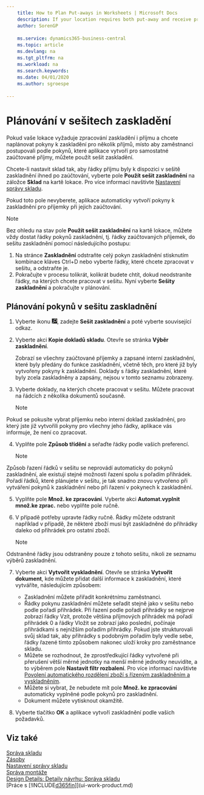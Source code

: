 ```yaml
---
    title: How to Plan Put-aways in Worksheets | Microsoft Docs
    description: If your location requires both put-away and receive processing, and you want to plan put-away instructions for a number of receipts, rather than have employees follow the instructions that application creates for separate posted receipts, you can use the put-away worksheet.
    author: SorenGP

    ms.service: dynamics365-business-central
    ms.topic: article
    ms.devlang: na
    ms.tgt_pltfrm: na
    ms.workload: na
    ms.search.keywords:
    ms.date: 04/01/2020
    ms.author: sgroespe

---
```

# Plánování v sešitech zaskladění
Pokud vaše lokace vyžaduje zpracování zaskladění i příjmu a chcete naplánovat pokyny k zaskladění pro několik příjmů, místo aby zaměstnanci postupovali podle pokynů, které aplikace vytvoří pro samostatné zaúčtované příjmy, můžete použít sešit zaskladění.

Chcete-li nastavit sklad tak, aby řádky příjmu byly k dispozici v sešitě zaskladnění ihned po zaúčtování, vyberte pole **Použít sešit zaskladnění** na záložce **Sklad** na kartě lokace. Pro více informací navštivte [Nastavení správy skladu](warehouse-setup-warehouse.md).

Pokud toto pole nevyberete, aplikace automaticky vytvoří pokyny k zaskladnění pro příjemky při jejich zaúčtování.

> [!NOTE]
> Bez ohledu na stav pole **Použít sešit zaskladnění** na kartě lokace, můžete vždy dostat řádky pokynů zaskladnění, tj.  řádky zaúčtovaných příjemek, do sešitu zaskladnění pomocí následujícího postupu:
> 1. Na stránce **Zaskladnění** odstraňte celý pokyn zaskladnění stisknutím kombinace kláves Ctrl+D nebo vyberte řádky, které chcete zpracovat v sešitu, a odstraňte je.
> 2. Pokračujte v procesu tolikrát, kolikrát budete chtít, dokud neodstraníte řádky, na kterých chcete pracovat v sešitu. Nyní vyberte **Sešity zaskladnění** a pokračujte v plánování.


## Plánování pokynů v sešitu zaskladnění
1. Vyberte ikonu ![Žárovky, která otevře funkci Řekněte mi](media/ui-search/search_small.png "Řekněte mi, co chcete dělat"), zadejte **Sešit zaskladnění** a poté vyberte související odkaz.
2. Vyberte akci **Kopie dokladů skladu**. Otevře se stránka **Výběr zaskladnění**.

   Zobrazí se všechny zaúčtované příjemky a zapsané interní zaskladnění, které byly předány do funkce zaskladnění, včetně těch, pro které již byly vytvořeny pokyny k zaskladnění. Doklady s řádky zaskladnění, které byly zcela zaskladněny a zapsány, nejsou v tomto seznamu zobrazeny.

3. Vyberte doklady, na kterých chcete pracovat v sešitu. Můžete pracovat na řádcích z několika dokumentů současně.

   > [!NOTE]
Pokud se pokusíte vybrat příjemku nebo interní doklad zaskladnění, pro který jste již vytvořili pokyny pro všechny jeho řádky, aplikace vás informuje, že není co zpracovat.

4. Vyplňte pole **Způsob třídění**  a seřaďte řádky podle vašich preferencí.

   > [!NOTE]
Způsob řazení řádků v sešitu se neprovádí automaticky do pokynů zaskladnění, ale existují stejné možnosti řazení spolu s pořadím přihrádek. Pořadí řádků, které plánujete v sešitu, je tak snadno znovu vytvořeno při vytváření pokynů k zaskladnění nebo při řazení v pokynech k zaskladnění.

5. Vyplňte pole **Množ. ke zpracování**. Vyberte akci **Automat.vyplnit množ.ke zprac.** nebo vyplňte pole ručně.
6. V případě potřeby upravte řádky ručně. Řádky můžete odstranit například v případě, že některé zboží musí být zaskladněné do přihrádky daleko od přihrádek pro ostatní zboží.

   > [!NOTE]
Odstraněné řádky jsou odstraněny pouze z tohoto sešitu, nikoli ze seznamu výběrů zaskladnění.

7. Vyberte akci **Vytvořit vyskladnění**. Otevře se stránka **Vytvořit dokument**, kde můžete přidat další informace k zaskladnění, které vytváříte, následujícím způsobem:

   - Zaskladnění můžete přiřadit konkrétnímu zaměstnanci.
   - Řádky pokynu zaskladnění můžete seřadit stejně jako v sešitu nebo podle pořadí přihrádek. Při řazení podle pořadí přihrádky se nejprve zobrazí řádky Vzít, protože většina příjmových přihrádek má pořadí přihrádek 0 a řádky Vložit se zobrazí jako poslední, počínaje přihrádkami s nejnižším pořadím přihrádky. Pokud jste strukturovali svůj sklad tak, aby přihrádky s podobným pořadím byly vedle sebe, řádky řazené tímto způsobem nakonec uloží kroky pro zaměstnance skladu.
   - Můžete se rozhodnout, že zprostředkující řádky vytvořené při přerušení větší měrné jednotky na menší měrné jednotky neuvidíte, a to výběrem pole **Nastavit filtr rozbalení**. Pro více informací navštivte [Povolení automatického rozdělení zboží s řízeným zaskladněním a vyskladněním](warehouse-enable-automatic-breaking-bulk-with-directed-put-away-and-pick.md).
   - Můžete si vybrat, že nebudete mít pole **Množ. ke zpracování** automaticky vyplněné podle pokynů pro zaskladnění.
   - Dokument můžete vytisknout okamžitě.

8. Vyberte tlačítko **OK** a aplikace vytvoří zaskladnění podle vašich požadavků.

## Viz také
[Správa skladu](warehouse-manage-warehouse.md)  
[Zásoby](inventory-manage-inventory.md)  
[Nastavení správy skladu](warehouse-setup-warehouse.md)  
[Správa montáže](assembly-assemble-items.md)  
[Design Details: Detaily návrhu: Správa skladu](design-details-warehouse-management.md)  
[Práce s [!INCLUDE[d365fin](includes/d365fin_md.md)]](ui-work-product.md)
